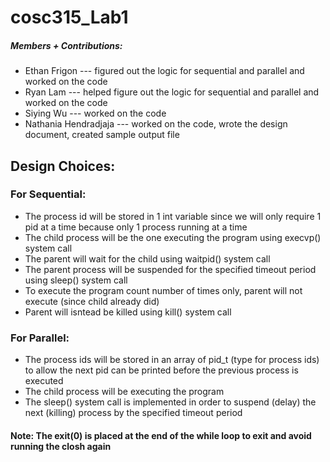 # cosc315_Lab1

##### Members + Contributions: 
* Ethan Frigon --- figured out the logic for sequential and parallel and worked on the code
* Ryan Lam --- helped figure out the logic for sequential and parallel and worked on the code
* Siying Wu --- worked on the code
* Nathania Hendradjaja --- worked on the code, wrote the design document, created sample output file

## Design Choices:
### For Sequential:
* The process id will be stored in 1 int variable since we will only require 1 pid at a time because only 1 process running at a time
* The child process will be the one executing the program using execvp() system call
* The parent will wait for the child using waitpid() system call
* The parent process will be suspended for the specified timeout period using sleep() system call 
* To execute the program count number of times only, parent will not execute (since child already did) 
* Parent will isntead be killed using kill() system call
### For Parallel: 
* The process ids will be stored in an array of pid_t (type for process ids) to allow the next pid can be printed before the previous process is executed 
* The child process will be executing the program
* The sleep() system call is implemented in order to suspend (delay) the next (killing) process by the specified timeout period
#### Note: The exit(0) is placed at the end of the while loop to exit and avoid running the closh again
